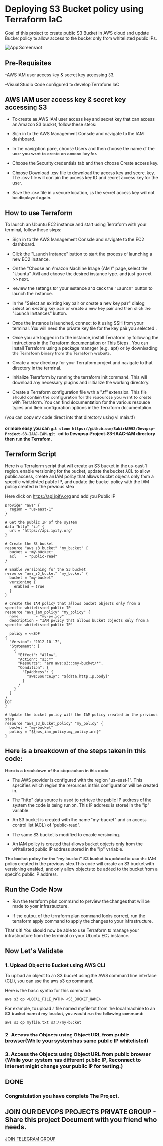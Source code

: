 
# Deploying S3 Bucket policy using Terraform IaC

Goal of this project to create public S3 Bucket in AWS cloud and update Bucket policy to allow access to the bucket only from whitelisted public IPs.





![App Screenshot](https://i.ibb.co/PzTp9kb/public-bucket.png)


## Pre-Requisites



-AWS IAM user access key & secret key accessing S3.

-Visual Studio Code configured to develop Terraform IaC


## AWS IAM user access key & secret key accessing S3

- To create an AWS IAM user access key and secret key that can access an Amazon S3 bucket, follow these steps:

- Sign in to the AWS Management Console and navigate to the IAM dashboard.

- In the navigation pane, choose Users and then choose the name of the user you want to create an access key for.

- Choose the Security credentials tab and then choose Create access key.

- Choose Download .csv file to download the access key and secret key. The .csv file will contain the access key ID and secret access key for the user.

- Save the .csv file in a secure location, as the secret access key will not be displayed again.



## How to use Terraform

To launch an Ubuntu EC2 instance and start using Terraform with your terminal, follow these steps:

- Sign in to the AWS Management Console and navigate to the EC2 dashboard.

- Click the "Launch Instance" button to start the process of launching a new EC2 instance.

- On the "Choose an Amazon Machine Image (AMI)" page, select the "Ubuntu" AMI and choose the desired instance type.
and just go next >> next.

- Review the settings for your instance and click the "Launch" button to launch the instance.

- In the "Select an existing key pair or create a new key pair" dialog, select an existing key pair or create a new key pair and then click the "Launch Instances" button.

- Once the instance is launched, connect to it using SSH from your terminal. You will need the private key file for the key pair you selected .

- Once you are logged in to the instance, install Terraform by following the instructions in the [Terraform documentation](https://developer.hashicorp.com/terraform/tutorials/aws-get-started/install-cli) or [This Steps](https://spacelift.io/blog/how-to-install-terraform) . You can install Terraform using a package manager (e.g., apt) or by downloading the Terraform binary from the Terraform website.

- Create a new directory for your Terraform project and navigate to that directory in the terminal.

- Initialize Terraform by running the terraform init command. This will download any necessary plugins and initialize the working directory.

- Create a Terraform configuration file with a ".tf" extension. This file should contain the configuration for the resources you want to create with Terraform. You can find documentation for the various resource types and their configuration options in the Terraform documentation.

(you can copy my code direct into that directory using vi main.tf)
#### or more easy you can ```git clone https://github.com/Sabirk8992/Devopsp-Project-S3-IAAC-IAM.git ```  cd to Devopsp-Project-S3-IAAC-IAM directory then run the Terrafom.




## Terraform Script

Here is a Terraform script that will create an S3 bucket in the us-east-1 region, enable versioning for the bucket, update the bucket ACL to allow public access, create an IAM policy that allows bucket objects only from a specific whitelisted public IP, and update the bucket policy with the IAM policy created in the previous step

Here click on https://api.ipify.org and add you Public IP 




```
provider "aws" {           
  region = "us-east-1"
}

# Get the public IP of the system
data "http" "ip" {
  url = "https://api.ipify.org"
}

# Create the S3 bucket
resource "aws_s3_bucket" "my_bucket" {
  bucket = "my-bucket"
  acl    = "public-read"
}

# Enable versioning for the S3 bucket
resource "aws_s3_bucket" "my_bucket" {
  bucket = "my-bucket"
  versioning {
    enabled = true
  }
}

# Create the IAM policy that allows bucket objects only from a specific whitelisted public IP
resource "aws_iam_policy" "my_policy" {
  name        = "my-policy"
  description = "IAM policy that allows bucket objects only from a specific whitelisted public IP"

  policy = <<EOF
{
  "Version": "2012-10-17",
  "Statement": [
    {
      "Effect": "Allow",
      "Action": "s3:*",
      "Resource": "arn:aws:s3:::my-bucket/*",
      "Condition": {
        "IpAddress": {
          "aws:SourceIp": "${data.http.ip.body}"
        }
      }
    }
  ]
}
EOF
}

# Update the bucket policy with the IAM policy created in the previous step
resource "aws_s3_bucket_policy" "my_policy" {
  bucket = "my-bucket"
  policy = "${aws_iam_policy.my_policy.arn}"
}

```
    
## Here is a breakdown of the steps taken in this code:


Here is a breakdown of the steps taken in this code:

- The AWS provider is configured with the region "us-east-1". This specifies which region the resources in this configuration will be created in.

- The "http" data source is used to retrieve the public IP address of the system the code is being run on. This IP address is stored in the "ip" variable.

- An S3 bucket is created with the name "my-bucket" and an access control list (ACL) of "public-read".

- The same S3 bucket is modified to enable versioning.

- An IAM policy is created that allows bucket objects only from the whitelisted public IP address stored in the "ip" variable.

The bucket policy for the "my-bucket" S3 bucket is updated to use the IAM policy created in the previous step.This code will create an S3 bucket with versioning enabled, and only allow objects to be added to the bucket from a specific public IP address.

## Run the Code Now

- Run the terraform plan command to preview the changes that will be made to your infrastructure.

- If the output of the terraform plan command looks correct, run the terraform apply command to apply the changes to your infrastructure.

That's it! You should now be able to use Terraform to manage your infrastructure from the terminal on your Ubuntu EC2 instance.


## Now Let's Validate

### 1. Upload Object to Bucket using AWS CLI

To upload an object to an S3 bucket using the AWS command line interface (CLI), you can use the aws s3 cp command.

Here is the basic syntax for this command:


```aws s3 cp <LOCAL_FILE_PATH> <S3_BUCKET_NAME>```

For example, to upload a file named myfile.txt from the local machine to an S3 bucket named my-bucket, you would run the following command:


```aws s3 cp myfile.txt s3://my-bucket```

### 2. Access the Objects using Object URL from public browser(While your system has same public IP whitelisted)
### 3. Access the Objects using Object URL from public browser (While your system has different public IP, Reconnect to internet might change your public IP for testing.)

## DONE

### Congratulation you have complete The Project.
## JOIN OUR DEVOPS PROJECTS PRIVATE GROUP - Share this project Document with you friend who needs.

[JOIN TELEGRAM GROUP](https://t.me/+EVZLmMA8SpoxMjE1)


